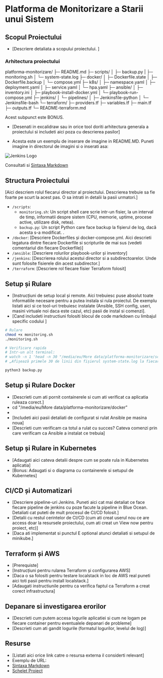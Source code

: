 # Platforma de Monitorizare a Starii unui Sistem

## Scopul Proiectului
- [Descriere detaliata a scopului proiectului. ]

### Arhitectura proiectului

platforma-monitorizare/
├─ README.md
├─ scripts/
│  ├─ backup.py
|  ├─ monitoring.sh
│  └─ system-state.log
├─ docker/
│  ├─ Dockerfile.state
│  ├─ Dockerfile.backup
│  └─ compose.yml
├─ k8s/
│  ├─ namespace.yaml
│  ├─ deployment.yaml
│  ├─ service.yaml
│  └─ hpa.yaml
├─ ansible/
│  ├─ inventory.ini
│  ├─ playbook-install-docker.yml
│  └─ playbook-run-compose.yml
├─ jenkins/
│  └─ pipelines/
│     ├─ Jenkinsfile-python
│     └─ Jenkinsfile-bash
└─ terraform/
   ├─ providers.tf
   ├─ variables.tf
   ├─ main.tf
   ├─ outputs.tf
   └─ README-terraform.md

Acest subpunct este BONUS.
- [Desenati in excalidraw sau in orice tool doriti arhitectura generala a proiectului si includeti aici poza cu descrierea pasilor]

- Acesta este un exemplu de inserare de imagine in README.MD. Puneti imagine in directorul de imagini si o inserati asa:

![Jenkins Logo](imagini/jenkins-logo.png)

Consultati si [Sintaxa Markdown](https://www.markdownguide.org/cheat-sheet/)

## Structura Proiectului
[Aici descriem rolul fiecarui director al proiectului. Descrierea trebuie sa fie foarte pe scurt la acest pas. O sa intrati in detalii la pasii urmatori.]
- `/scripts`: 
    - `monitoring.sh`: Un script shell care scrie intr-un fisier, la un interval de timp, informatii despre sistem (CPU, memorie, uptime, procese active, utilizare disk, retea).
    - `backup.py`: Un script Python care face backup la fișierul de log, dacă acesta s-a modificat.
.
- `/docker`: [Descriere Dockerfiles și docker-compose.yml. Aici descrieti legatura dintre fiecare Dockerfile si scripturile de mai sus (vedeti comentariul din fiecare Dockerfile)]
- `/ansible`: [Descriere rolurilor playbook-urilor și inventory]
- `/jenkins`: [Descrierea rolului acestui director si a subdirectoarelor. Unde sunt folosite fisierele din acest subdirector.]
- `/terraform`: [Descriere rol fiecare fisier Terraform folosit]

## Setup și Rulare
- [Instrucțiuni de setup local și remote. Aici trebuiesc puse absolut toate informatiile necesare pentru a putea instala si rula proiectul. De exemplu listati aici si ce tool-uri trebuiesc instalate (Ansible, SSH config, useri, masini virtuale noi daca este cazul, etc) pasii de instal si comenzi].
- [Cand includeti instructiuni folositi blocul de code markdown cu limbajul specific codului ]

```bash
# Rulare
chmod +x monitoring.sh  
./monitoring.sh

# Verificare rapida
# Intr-un alt terminal:
# watch -n 1 'head -n 30 "/media/eu/More data/platforma-monitorizare/scripts/system-state.log"'
# „Afișează primele 30 de linii din fișierul system-state.log la fiecare 1 secundă, actualizând ecranul automat.”
```

```python
python3 backup.py
```

## Setup și Rulare Docker
- [Descrieti cum ati pornit containerele si cum ati verificat ca aplicatia ruleaza corect.] 
- cd "/media/eu/More data/platforma-monitorizare/docker"
- 
- [Includeti aici pasii detaliati de configurat si rulat Ansible pe masina noua]
- [Descrieti cum verificam ca totul a rulat cu succes? Cateva comenzi prin care verificam ca Ansible a instalat ce trebuia]

## Setup și Rulare in Kubernetes
- [Adaugati aici cateva detalii despre cum se poate rula in Kubernetes aplicatia]
- [Bonus: Adaugati si o diagrama cu containerele si setupul de Kubernetes] 

## CI/CD și Automatizari
- [Descriere pipeline-uri Jenkins. Puneti aici cat mai detaliat ce face fiecare pipeline de jenkins cu poze facute la pipeline in Blue Ocean. Detaliati cat puteti de mult procesul de CI/CD folosit.]
- [Detalii cu restul cerintelor de CI/CD (cum ati creat userul nou ce are access doar la resursele proiectului, cum ati creat un View now pentru proiect, etc)]
- [Daca ati implementat si punctul E optional atunci detaliati si setupul de minikube.]


## Terraform și AWS
- [Prerequiste]
- [Instrucțiuni pentru rularea Terraform și configurarea AWS]
- [Daca o sa folositi pentru testare localstack in loc de AWS real puneti aici toti pasii pentru install localstack.]
- [Adaugati instructiunile pentru ca verifica faptul ca Terraform a creat corect infrastructura]

## Depanare si investigarea erorilor
- [Descrieti cum putem accesa logurile aplicatiei si cum ne logam pe fiecare container pentru eventualele depanari de probleme]
- [Descrieti cum ati gandit logurile (formatul logurilor, levelul de log)]


## Resurse
- [Listati aici orice link catre o resursa externa il considerti relevant]
- Exemplu de URL:
- [Sintaxa Markdown](https://www.markdownguide.org/cheat-sheet/)
- [Schelet Proiect](https://github.com/amihai/platforma-monitorizare)
